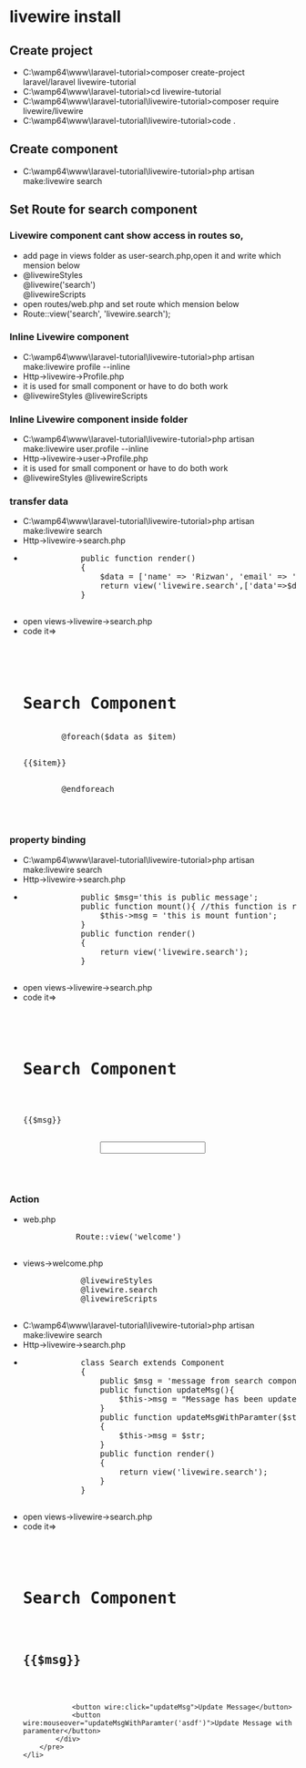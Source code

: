 <h1>livewire install</h1>
<h2>Create project</h2>
<ul>
    <li>C:\wamp64\www\laravel-tutorial>composer create-project laravel/laravel livewire-tutorial</li>
    <li>C:\wamp64\www\laravel-tutorial>cd livewire-tutorial</li>
    <li>C:\wamp64\www\laravel-tutorial\livewire-tutorial>composer require livewire/livewire</li>
    <li>C:\wamp64\www\laravel-tutorial\livewire-tutorial>code .</li>
</ul>

<h2>Create component</h2>
<ul>
    <li>C:\wamp64\www\laravel-tutorial\livewire-tutorial>php artisan make:livewire search</li>
</ul>

<h2>Set Route for search component</h2>
<h3>Livewire component cant show access in routes so,</h3>
<ul>
    <li>add page in views folder as user-search.php,open it and write which mension below</li>
    <li>
        @livewireStyles <br>
        @livewire('search')<br>
        @livewireScripts<br>
    </li>
    <li>open routes/web.php and set route which mension below</li>
    <li>Route::view('search', 'livewire.search');</li>
</ul>

<h3>Inline Livewire component</h3>
<ul>
    <li>C:\wamp64\www\laravel-tutorial\livewire-tutorial>php artisan make:livewire profile --inline</li>
    <li>Http->livewire->Profile.php</li>
    <li>it is used for small component or have to do both work</li>
    <li>
        @livewireStyles
        <livewire:profile/>
        @livewireScripts
    </li>
</ul>

<h3>Inline Livewire component inside folder</h3>
<ul>
    <li>C:\wamp64\www\laravel-tutorial\livewire-tutorial>php artisan make:livewire user.profile --inline</li>
    <li>Http->livewire->user->Profile.php</li>
    <li>it is used for small component or have to do both work</li>
    <li>
        @livewireStyles
        <livewire:user.profile>
        @livewireScripts
    </li>
</ul>

<h3>transfer data</h3>
<ul>
    <li>C:\wamp64\www\laravel-tutorial\livewire-tutorial>php artisan make:livewire search</li>
    <li>Http->livewire->search.php</li>
    <li>
        <pre>
            public function render()
            {
                $data = ['name' => 'Rizwan', 'email' => 'rizwan@gmail.com'];
                return view('livewire.search',['data'=>$data]);
            }
        </pre>
    </li>
    <li>open views->livewire->search.php</li>
    <li>code it=>
    <pre>
        <div>
        <h1>Search Component</h1>
        @foreach($data as $item)
            <p>{{$item}}</p>
        @endforeach
    </div>
    </pre>
    </li>
</ul>

<h3>property binding</h3>
<ul>
    <li>C:\wamp64\www\laravel-tutorial\livewire-tutorial>php artisan make:livewire search</li>
    <li>Http->livewire->search.php</li>
    <li>
        <pre>
            public $msg='this is public message';
            public function mount(){ //this function is run On load, 
                $this->msg = 'this is mount funtion';
            }
            public function render()
            {
                return view('livewire.search');
            }
        </pre>
    </li>
    <li>open views->livewire->search.php</li>
    <li>code it=>
        <pre>
            <div>
                <h1>Search Component</h1>
                <p>{{$msg}}</p>
                <input type="text" wire:model.debounce.1000ms='msg'>
            </div>
        </pre>
    </li>
</ul>

<h3>Action</h3>
<ul>
    <li>web.php
        <pre>
           Route::view('welcome')
        </pre>
    </li>
    <li>views->welcome.php
        <pre>
            @livewireStyles
            @livewire.search
            @livewireScripts
        </pre>
    </li>
    <li>C:\wamp64\www\laravel-tutorial\livewire-tutorial>php artisan make:livewire search</li>
    <li>Http->livewire->search.php</li>
    <li>
        <pre>
            class Search extends Component
            {
                public $msg = 'message from search component';
                public function updateMsg(){
                    $this->msg = "Message has been update";
                }
                public function updateMsgWithParamter($str)
                {
                    $this->msg = $str;
                }
                public function render()
                {
                    return view('livewire.search');
                }
            }
        </pre>
    </li>
    <li>open views->livewire->search.php</li>
    <li>code it=>
        <pre>
           <div>
                <h1>Search Component</h1>
                <h2>{{$msg}}</h2>

                <button wire:click="updateMsg">Update Message</button>
                <button wire:mouseover="updateMsgWithParamter('asdf')">Update Message with paramenter</button>
            </div>
        </pre>
    </li>

</ul>